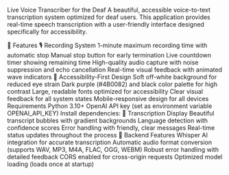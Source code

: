 Live Voice Transcriber for the Deaf
A beautiful, accessible voice-to-text transcription system optimized for deaf users. This application provides real-time speech transcription with a user-friendly interface designed specifically for accessibility.

🌟 Features
🎙️ Recording System
1-minute maximum recording time with automatic stop
Manual stop button for early termination
Live countdown timer showing remaining time
High-quality audio capture with noise suppression and echo cancellation
Real-time visual feedback with animated wave indicators
🎨 Accessibility-First Design
Soft off-white background for reduced eye strain
Dark purple (#4B0082) and black color palette for high contrast
Large, readable fonts optimized for accessibility
Clear visual feedback for all system states
Mobile-responsive design for all devices
Requirements
Python 3.10+
OpenAI API key (set as environment variable OPENAI_API_KEY)
Install dependencies:
📜 Transcription Display
Beautiful transcript bubbles with gradient backgrounds
Language detection with confidence scores
Error handling with friendly, clear messages
Real-time status updates throughout the process
🔧 Backend Features
Whisper AI integration for accurate transcription
Automatic audio format conversion (supports WAV, MP3, M4A, FLAC, OGG, WEBM)
Robust error handling with detailed feedback
CORS enabled for cross-origin requests
Optimized model loading (loads once at startup)
